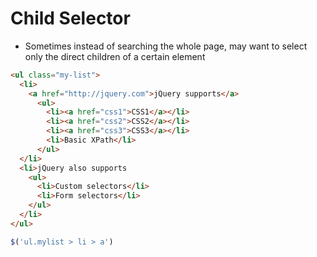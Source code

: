 # Child Selector

- Sometimes instead of searching the whole page, may want to select only the
  direct children of a certain element


```html
<ul class="my-list">
  <li>
    <a href="http://jquery.com">jQuery supports</a>
      <ul>
        <li><a href="css1">CSS1</a></li>
        <li><a href="css2">CSS2</a></li>
        <li><a href="css3">CSS3</a></li>
        <li>Basic XPath</li>
      </ul>
  </li>
  <li>jQuery also supports
    <ul>
      <li>Custom selectors</li>
      <li>Form selectors</li>
    </ul>
  </li>
</ul>
```

```javascript
$('ul.mylist > li > a')
```
